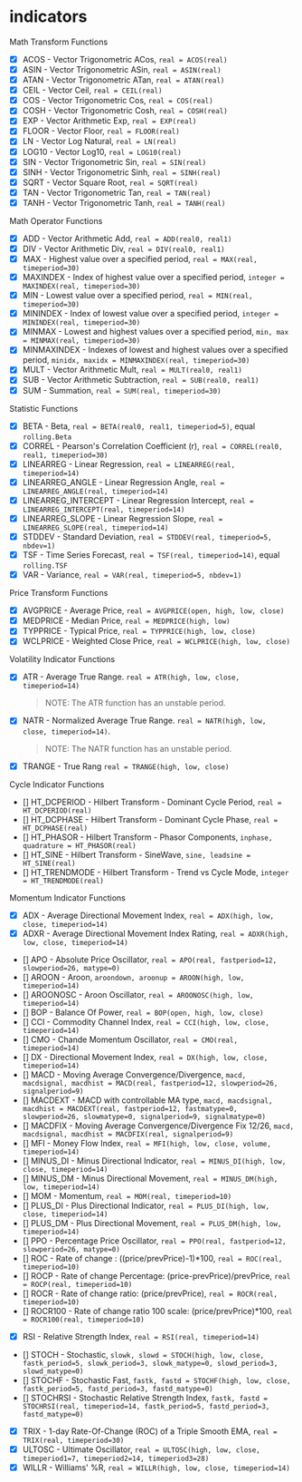 # indicators

Math Transform Functions
- [x] ACOS - Vector Trigonometric ACos, `real = ACOS(real)`
- [x] ASIN - Vector Trigonometric ASin, `real = ASIN(real)`
- [x] ATAN - Vector Trigonometric ATan, `real = ATAN(real)`
- [x] CEIL - Vector Ceil, `real = CEIL(real)`
- [x] COS - Vector Trigonometric Cos, `real = COS(real)`
- [x] COSH - Vector Trigonometric Cosh, `real = COSH(real)`
- [x] EXP - Vector Arithmetic Exp, `real = EXP(real)`
- [x] FLOOR - Vector Floor, `real = FLOOR(real)`
- [x] LN - Vector Log Natural, `real = LN(real)`
- [x] LOG10 - Vector Log10, `real = LOG10(real)`
- [x] SIN - Vector Trigonometric Sin, `real = SIN(real)`
- [x] SINH - Vector Trigonometric Sinh, `real = SINH(real)`
- [x] SQRT - Vector Square Root, `real = SQRT(real)`
- [x] TAN - Vector Trigonometric Tan, `real = TAN(real)`
- [x] TANH - Vector Trigonometric Tanh, `real = TANH(real)`

Math Operator Functions
- [x] ADD - Vector Arithmetic Add, `real = ADD(real0, real1)`
- [x] DIV - Vector Arithmetic Div, `real = DIV(real0, real1)`
- [x] MAX - Highest value over a specified period, `real = MAX(real, timeperiod=30)`
- [x] MAXINDEX - Index of highest value over a specified period, `integer = MAXINDEX(real, timeperiod=30)`
- [x] MIN - Lowest value over a specified period, `real = MIN(real, timeperiod=30)`
- [x] MININDEX - Index of lowest value over a specified period, `integer = MININDEX(real, timeperiod=30)`
- [x] MINMAX - Lowest and highest values over a specified period, `min, max = MINMAX(real, timeperiod=30)`
- [x] MINMAXINDEX - Indexes of lowest and highest values over a specified period, `minidx, maxidx = MINMAXINDEX(real, timeperiod=30)`
- [x] MULT - Vector Arithmetic Mult, `real = MULT(real0, real1)`
- [x] SUB - Vector Arithmetic Subtraction, `real = SUB(real0, real1)`
- [x] SUM - Summation, `real = SUM(real, timeperiod=30)`

Statistic Functions
- [x] BETA - Beta, `real = BETA(real0, real1, timeperiod=5)`, equal `rolling.Beta`
- [x] CORREL - Pearson's Correlation Coefficient (r), `real = CORREL(real0, real1, timeperiod=30)`
- [x] LINEARREG - Linear Regression, `real = LINEARREG(real, timeperiod=14)`
- [x] LINEARREG_ANGLE - Linear Regression Angle, `real = LINEARREG_ANGLE(real, timeperiod=14)`
- [x] LINEARREG_INTERCEPT - Linear Regression Intercept, `real = LINEARREG_INTERCEPT(real, timeperiod=14)`
- [x] LINEARREG_SLOPE - Linear Regression Slope, `real = LINEARREG_SLOPE(real, timeperiod=14)`
- [x] STDDEV - Standard Deviation, `real = STDDEV(real, timeperiod=5, nbdev=1)`
- [x] TSF - Time Series Forecast, `real = TSF(real, timeperiod=14)`, equal `rolling.TSF`
- [x] VAR - Variance, `real = VAR(real, timeperiod=5, nbdev=1)`

Price Transform Functions
- [x] AVGPRICE - Average Price, `real = AVGPRICE(open, high, low, close)`
- [x] MEDPRICE - Median Price, `real = MEDPRICE(high, low)`
- [x] TYPPRICE - Typical Price, `real = TYPPRICE(high, low, close)`
- [x] WCLPRICE - Weighted Close Price, `real = WCLPRICE(high, low, close)`

Volatility Indicator Functions
- [x] ATR - Average True Range. `real = ATR(high, low, close, timeperiod=14)`
  > NOTE: The ATR function has an unstable period.
- [x] NATR - Normalized Average True Range. `real = NATR(high, low, close, timeperiod=14)`. 
  > NOTE: The NATR function has an unstable period.
- [x] TRANGE - True Rang `real = TRANGE(high, low, close)`

Cycle Indicator Functions
- [] HT_DCPERIOD - Hilbert Transform - Dominant Cycle Period, `real = HT_DCPERIOD(real)`
- [] HT_DCPHASE - Hilbert Transform - Dominant Cycle Phase, `real = HT_DCPHASE(real)`
- [] HT_PHASOR - Hilbert Transform - Phasor Components, `inphase, quadrature = HT_PHASOR(real)`
- [] HT_SINE - Hilbert Transform - SineWave, `sine, leadsine = HT_SINE(real)`
- [] HT_TRENDMODE - Hilbert Transform - Trend vs Cycle Mode, `integer = HT_TRENDMODE(real)`

Momentum Indicator Functions
- [x] ADX - Average Directional Movement Index, `real = ADX(high, low, close, timeperiod=14)`
- [x] ADXR - Average Directional Movement Index Rating, `real = ADXR(high, low, close, timeperiod=14)`
- [] APO - Absolute Price Oscillator, `real = APO(real, fastperiod=12, slowperiod=26, matype=0)`
- [] AROON - Aroon, `aroondown, aroonup = AROON(high, low, timeperiod=14)`
- [] AROONOSC - Aroon Oscillator, `real = AROONOSC(high, low, timeperiod=14)`
- [] BOP - Balance Of Power, `real = BOP(open, high, low, close)`
- [] CCI - Commodity Channel Index, `real = CCI(high, low, close, timeperiod=14)`
- [] CMO - Chande Momentum Oscillator, `real = CMO(real, timeperiod=14)`
- [] DX - Directional Movement Index, `real = DX(high, low, close, timeperiod=14)`
- [] MACD - Moving Average Convergence/Divergence, `macd, macdsignal, macdhist = MACD(real, fastperiod=12, slowperiod=26, signalperiod=9)`
- [] MACDEXT - MACD with controllable MA type, `macd, macdsignal, macdhist = MACDEXT(real, fastperiod=12, fastmatype=0, slowperiod=26, slowmatype=0, signalperiod=9, signalmatype=0)`
- [] MACDFIX - Moving Average Convergence/Divergence Fix 12/26, `macd, macdsignal, macdhist = MACDFIX(real, signalperiod=9)`
- [] MFI - Money Flow Index, `real = MFI(high, low, close, volume, timeperiod=14)`
- [] MINUS_DI - Minus Directional Indicator, `real = MINUS_DI(high, low, close, timeperiod=14)`
- [] MINUS_DM - Minus Directional Movement, `real = MINUS_DM(high, low, timeperiod=14)`
- [] MOM - Momentum, `real = MOM(real, timeperiod=10)`
- [] PLUS_DI - Plus Directional Indicator, `real = PLUS_DI(high, low, close, timeperiod=14)`
- [] PLUS_DM - Plus Directional Movement, `real = PLUS_DM(high, low, timeperiod=14)`
- [] PPO - Percentage Price Oscillator, `real = PPO(real, fastperiod=12, slowperiod=26, matype=0)`
- [] ROC - Rate of change : ((price/prevPrice)-1)*100, `real = ROC(real, timeperiod=10)`
- [] ROCP - Rate of change Percentage: (price-prevPrice)/prevPrice, `real = ROCP(real, timeperiod=10)`
- [] ROCR - Rate of change ratio: (price/prevPrice), `real = ROCR(real, timeperiod=10)`
- [] ROCR100 - Rate of change ratio 100 scale: (price/prevPrice)*100, `real = ROCR100(real, timeperiod=10)`
- [x] RSI - Relative Strength Index, `real = RSI(real, timeperiod=14)`
- [] STOCH - Stochastic, `slowk, slowd = STOCH(high, low, close, fastk_period=5, slowk_period=3, slowk_matype=0, slowd_period=3, slowd_matype=0)`
- [] STOCHF - Stochastic Fast, `fastk, fastd = STOCHF(high, low, close, fastk_period=5, fastd_period=3, fastd_matype=0)`
- [] STOCHRSI - Stochastic Relative Strength Index, `fastk, fastd = STOCHRSI(real, timeperiod=14, fastk_period=5, fastd_period=3, fastd_matype=0)`
- [x] TRIX - 1-day Rate-Of-Change (ROC) of a Triple Smooth EMA, `real = TRIX(real, timeperiod=30)`
- [x] ULTOSC - Ultimate Oscillator, `real = ULTOSC(high, low, close, timeperiod1=7, timeperiod2=14, timeperiod3=28)`
- [x] WILLR - Williams' %R, `real = WILLR(high, low, close, timeperiod=14)`